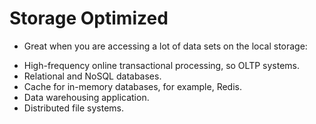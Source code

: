 # Storage Optimized

- Great when you are accessing a lot of data sets on the local storage:
+ High-frequency online transactional processing, so OLTP systems.
+ Relational and NoSQL databases.
+ Cache for in-memory databases, for example, Redis.
+ Data warehousing application.
+ Distributed file systems.

